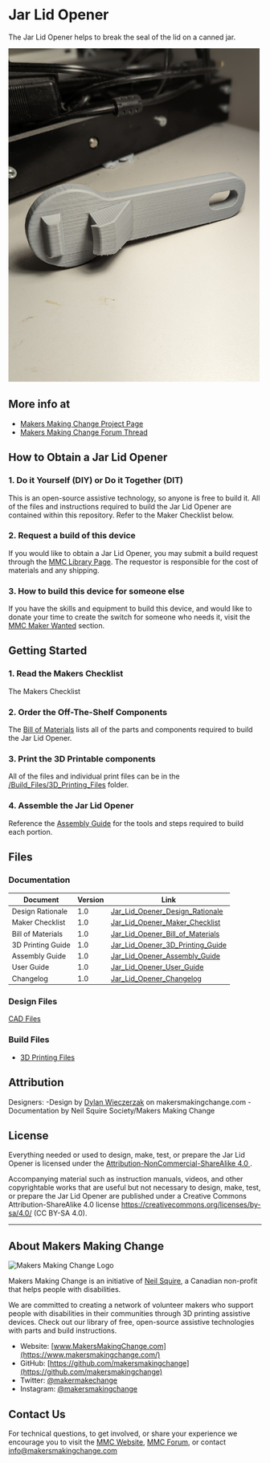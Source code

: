 # Jar Lid Opener
The Jar Lid Opener helps to break the seal of the lid on a canned jar. 

<img src="Photos/Jar_Lid_Opener.jpg" width="500" alt="Picture of Jar Lid Opener.">

## More info at
- [Makers Making Change Project Page](https://makersmakingchange.com/project/jar-lid-opener/)
- [Makers Making Change Forum Thread](https://makersmakingchange.com/forum/topic/jar-lid-opener/)


## How to Obtain a Jar Lid Opener
### 1. Do it Yourself (DIY) or Do it Together (DIT)

This is an open-source assistive technology, so anyone is free to build it. All of the files and instructions required to build the Jar Lid Opener are contained within this repository. Refer to the Maker Checklist below.

### 2. Request a build of this device

If you would like to obtain a Jar Lid Opener, you may submit a build request through the [MMC Library Page](https://makersmakingchange.com/project/jar-lid-opener/). The requestor is responsible for the cost of materials and any shipping.

### 3. How to build this device for someone else

If you have the skills and equipment to build this device, and would like to donate your time to create the switch for someone who needs it, visit the [MMC Maker Wanted](https://makersmakingchange.com/maker-wanted/) section.


## Getting Started

### 1. Read the Makers Checklist

The Makers Checklist 

### 2. Order the Off-The-Shelf Components

The [Bill of Materials](/Documentation/Jar_Lid_Opener_BOM_V1.0.xlsx) lists all of the parts and components required to build the Jar Lid Opener. 


### 3. Print the 3D Printable components

All of the files and individual print files can be in the [/Build_Files/3D_Printing_Files](/Build_Files/3D_Printing_Files/) folder.

### 4. Assemble the Jar Lid Opener

Reference the [Assembly Guide](/Documentation/Jar_Lid_Opener_Assembly_Guide_V1.0.pdf) for the tools and steps required to build each portion.

## Files
### Documentation
| Document             | Version | Link |
|----------------------|---------|------|
| Design Rationale     | 1.0     | [Jar_Lid_Opener_Design_Rationale](/Documentation/Jar_Lid_Opener_Design_Rationale_V1.0.pdf)     |
| Maker Checklist      | 1.0     | [Jar_Lid_Opener_Maker_Checklist](/Documentation/Jar_Lid_Opener_Maker_Checklist_V1.0.pdf)     |
| Bill of Materials    | 1.0     | [Jar_Lid_Opener_Bill_of_Materials](/Documentation/Jar_Lid_Opener_BOM_V1.0.xlsx)     |
| 3D Printing Guide    | 1.0     | [Jar_Lid_Opener_3D_Printing_Guide](/Documentation/Jar_Lid_Opener_3D_Printing_Guide_V1.0.pdf)     |
| Assembly Guide       | 1.0     | [Jar_Lid_Opener_Assembly_Guide](/Documentation/Jar_Lid_Opener_Assembly_Guide_V1.0.pdf)     |
| User Guide           | 1.0     | [Jar_Lid_Opener_User_Guide](/Documentation/Jar_Lid_Opener_User_Guide_V1.0.pdf)    |
| Changelog            | 1.0     | [Jar_Lid_Opener_Changelog](/Documentation/Jar_Lid_Opener_Changelog_V1.0.pdf)     |

### Design Files
[CAD Files](/Design_Files)

### Build Files
 - [3D Printing Files](/Build_Files/3D_Printing_Files)

## Attribution
Designers:
	-Design by [Dylan Wieczerzak](https://makersmakingchange.com/forum/users/dmw38/) on makersmakingchange.com
	-Documentation by Neil Squire Society/Makers Making Change




## License
Everything needed or used to design, make, test, or prepare the Jar Lid Opener is licensed under the [Attribution-NonCommercial-ShareAlike 4.0 ](https://creativecommons.org/licenses/by-nc-sa/4.0/).

Accompanying material such as instruction manuals, videos, and other copyrightable works that are useful but not necessary to design, make, test, or prepare the Jar Lid Opener are published under a Creative Commons Attribution-ShareAlike 4.0 license https://creativecommons.org/licenses/by-sa/4.0/ (CC BY-SA 4.0).


---

## About Makers Making Change
<img src="https://www.makersmakingchange.com/wp-content/uploads/logo/mmc_logo.svg" width="500" alt="Makers Making Change Logo">

Makers Making Change is an initiative of [Neil Squire](https://www.neilsquire.ca/), a Canadian non-profit that helps people with disabilities.

We are committed to creating a network of volunteer makers who support people with disabilities in their communities through 3D printing assistive devices. Check out our library of free, open-source assistive technologies with parts and build instructions.

 - Website: [www.MakersMakingChange.com](https://www.makersmakingchange.com/)
 - GitHub: [https://github.com/makersmakingchange](https://github.com/makersmakingchange)
 - Twitter: [@makermakechange](https://twitter.com/makermakechange)
 - Instagram: [@makersmakingchange](https://www.instagram.com/makersmakingchange)



## Contact Us

For technical questions, to get involved, or share your experience we encourage you to visit the [MMC Website](https://www.makersmakingchange.com/), [MMC Forum](https://makersmakingchange.com/forum), or contact info@makersmakingchange.com
